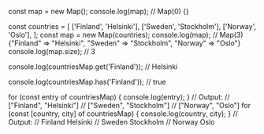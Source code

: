 const map = new Map();
console.log(map); // Map(0) {}


const countries = [
  ['Finland', 'Helsinki'],
  ['Sweden', 'Stockholm'],
  ['Norway', 'Oslo'],
];
const map = new Map(countries);
console.log(map); // Map(3) {"Finland" => "Helsinki", "Sweden" => "Stockholm", "Norway" => "Oslo"}
console.log(map.size); // 3

console.log(countriesMap.get('Finland')); // Helsinki

console.log(countriesMap.has('Finland')); // true

for (const entry of countriesMap) {
  console.log(entry);
}
// Output:
// ["Finland", "Helsinki"]
// ["Sweden", "Stockholm"]
// ["Norway", "Oslo"]
for (const [country, city] of countriesMap) {
  console.log(country, city);
}
// Output:
// Finland Helsinki
// Sweden Stockholm
// Norway Oslo
